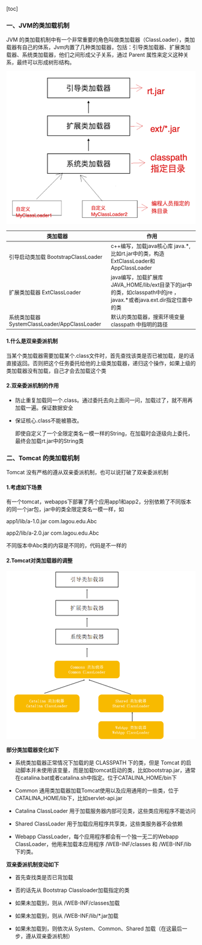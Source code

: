 [toc]

### 一、JVM的类加载机制

JVM 的类加载机制中有⼀个⾮常重要的⻆⾊叫做类加载器（ClassLoader），类加载器有⾃⼰的体系，Jvm内置了⼏种类加载器，包括：引导类加载器、扩展类加载器、系统类加载器，他们之间形成⽗⼦关系，通过 Parent 属性来定义这种关系，最终可以形成树形结构。

![image-20210721232320750](images/image-20210721232320750.png)

| 类加载器                                           | 作⽤                                                         |
| -------------------------------------------------- | ------------------------------------------------------------ |
| 引导启动类加载   BootstrapClassLoader              | c++编写，加载java核⼼库 java.*,⽐如rt.jar中的类，构造ExtClassLoader和AppClassLoader |
| 扩展类加载器   ExtClassLoader                      | java编写，加载扩展库 JAVA_HOME/lib/ext⽬录下的jar中的类，如classpath中的jre ，javax.*或者java.ext.dir指定位置中的类 |
| 系统类加载器      SystemClassLoader/AppClassLoader | 默认的类加载器，搜索环境变量 classpath 中指明的路径          |

#### 1.什么是双亲委派机制

当某个类加载器需要加载某个.class⽂件时，首先查找该类是否已被加载，是的话直接返回。否则把这个任务委托给他的上级类加载器，递归这个操作，如果上级的类加载器没有加载，⾃⼰才会去加载这个类

#### 2.双亲委派机制的作⽤

- 防⽌重复加载同⼀个.class。通过委托去向上⾯问⼀问，加载过了，就不⽤再加载⼀遍。保证数据安全

- 保证核⼼.class不能被篡改。

  即使自定义了一个全限定类名一模一样的String，在加载时会逐级向上委托，最终会加载rt.jar中的String类

### 二、Tomcat 的类加载机制

Tomcat 没有严格的遵从双亲委派机制，也可以说打破了双亲委派机制

#### 1.考虑如下场景

有⼀个tomcat，webapps下部署了两个应⽤app1和app2，分别依赖了不同版本的同一个jar包，jar中的类全限定类名一模一样，如

app1/lib/a-1.0.jar com.lagou.edu.Abc

app2/lib/a-2.0.jar com.lagou.edu.Abc

不同版本中Abc类的内容是不同的，代码是不⼀样的

#### 2.Tomcat对类加载器的调整

![image-20210721233841542](images/image-20210721233841542.png)

**部分类加载器变化如下**

- 系统类加载器正常情况下加载的是 CLASSPATH 下的类，但是 Tomcat 的启动脚本并未使⽤该变量，⽽是加载tomcat启动的类，⽐如bootstrap.jar，通常在catalina.bat或者catalina.sh中指定。位于CATALINA_HOME/bin下

- Common 通⽤类加载器加载Tomcat使⽤以及应⽤通⽤的⼀些类，位于CATALINA_HOME/lib下，⽐如servlet-api.jar

- Catalina ClassLoader ⽤于加载服务器内部可⻅类，这些类应⽤程序不能访问

- Shared ClassLoader ⽤于加载应⽤程序共享类，这些类服务器不会依赖
- Webapp ClassLoader，每个应⽤程序都会有⼀个独⼀⽆⼆的Webapp ClassLoader，他⽤来加载本应⽤程序 /WEB-INF/classes 和 /WEB-INF/lib 下的类。

**双亲委派机制变动如下**

- 首先查找类是否已背加载

- 否的话先从 Bootstrap Classloader加载指定的类

- 如果未加载到，则从 /WEB-INF/classes加载

- 如果未加载到，则从 /WEB-INF/lib/*.jar加载

- 如果未加载到，则依次从 System、Common、Shared 加载（在这最后⼀步，遵从双亲委派机制）